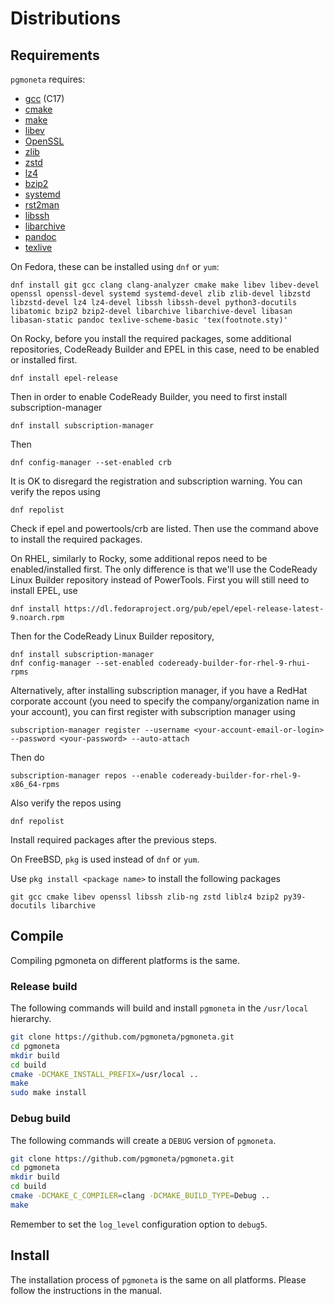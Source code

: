 # Distributions

## Requirements
`pgmoneta` requires:

* [gcc](https://gcc.gnu.org) (C17)
* [cmake](https://cmake.org)
* [make](https://www.gnu.org/software/make/)
* [libev](http://software.schmorp.de/pkg/libev.html)
* [OpenSSL](http://www.openssl.org/)
* [zlib](https://zlib.net)
* [zstd](http://www.zstd.net)
* [lz4](https://lz4.github.io/lz4/)
* [bzip2](http://sourceware.org/bzip2/)
* [systemd](https://www.freedesktop.org/wiki/Software/systemd/)
* [rst2man](https://docutils.sourceforge.io/)
* [libssh](https://www.libssh.org/)
* [libarchive](http://www.libarchive.org/)
* [pandoc](https://pandoc.org/)
* [texlive](https://www.tug.org/texlive/)

On Fedora, these can be installed using `dnf` or `yum`:
```
dnf install git gcc clang clang-analyzer cmake make libev libev-devel openssl openssl-devel systemd systemd-devel zlib zlib-devel libzstd libzstd-devel lz4 lz4-devel libssh libssh-devel python3-docutils libatomic bzip2 bzip2-devel libarchive libarchive-devel libasan libasan-static pandoc texlive-scheme-basic 'tex(footnote.sty)'
```
On Rocky, before you install the required packages, some additional repositories, CodeReady Builder and EPEL in this case, need to be enabled or installed first.
```
dnf install epel-release
```
Then in order to enable CodeReady Builder, you need to first install subscription-manager
```
dnf install subscription-manager
```
Then
```
dnf config-manager --set-enabled crb
```
It is OK to disregard the registration and subscription warning.
You can verify the repos using
```
dnf repolist
```
Check if epel and powertools/crb are listed. Then use the command above to install the required packages.

On RHEL, similarly to Rocky, some additional repos need to be enabled/installed first. The only difference is that we'll use
the CodeReady Linux Builder repository instead of PowerTools.
First you will still need to install EPEL, use
```
dnf install https://dl.fedoraproject.org/pub/epel/epel-release-latest-9.noarch.rpm
```
Then for the CodeReady Linux Builder repository,
```
dnf install subscription-manager
dnf config-manager --set-enabled codeready-builder-for-rhel-9-rhui-rpms
```
Alternatively, after installing subscription manager, if you have a RedHat corporate account
(you need to specify the company/organization name in your account), you can first register with subscription manager using
```
subscription-manager register --username <your-account-email-or-login> --password <your-password> --auto-attach
```
Then do
```
subscription-manager repos --enable codeready-builder-for-rhel-9-x86_64-rpms
```
Also verify the repos using
```
dnf repolist
```
Install required packages after the previous steps.

On FreeBSD, `pkg` is used instead of `dnf` or `yum`.

Use `pkg install <package name>` to install the following packages
```
git gcc cmake libev openssl libssh zlib-ng zstd liblz4 bzip2 py39-docutils libarchive
```

## Compile
Compiling pgmoneta on different platforms is the same.

### Release build

The following commands will build and install `pgmoneta` in the `/usr/local` hierarchy.

```sh
git clone https://github.com/pgmoneta/pgmoneta.git
cd pgmoneta
mkdir build
cd build
cmake -DCMAKE_INSTALL_PREFIX=/usr/local ..
make
sudo make install
```

### Debug build

The following commands will create a `DEBUG` version of `pgmoneta`.

```sh
git clone https://github.com/pgmoneta/pgmoneta.git
cd pgmoneta
mkdir build
cd build
cmake -DCMAKE_C_COMPILER=clang -DCMAKE_BUILD_TYPE=Debug ..
make
```

Remember to set the `log_level` configuration option to `debug5`.

## Install

The installation process of `pgmoneta` is the same on all platforms. Please follow the
instructions in the manual.

